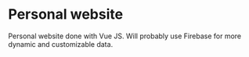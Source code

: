 # Personal website

Personal website done with Vue JS. Will probably use Firebase for more dynamic and customizable data.
